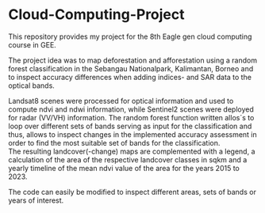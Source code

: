 # Cloud-Computing-Project
This repository provides my project for the 8th Eagle gen cloud computing course in GEE. 

The project idea was to map deforestation and afforestation using a random forest classification in the Sebangau Nationalpark, Kalimantan, Borneo and to inspect accuracy differences when adding indices- and SAR data to the optical bands. 

Landsat8 scenes were processed for optical information and used to compute ndvi and ndwi information, while Sentinel2 scenes were deployed for radar (VV/VH) information. 
The random forest function written allos´s to loop over different sets of bands serving as input for the classification and thus, allows to inspect changes in the implemented accuracy assessment in order to find the most suitable set of bands for the classification.  
The resulting landcover(-change) maps are complemented with a legend, a calculation of the area of the respective landcover classes in sqkm and a yearly timeline of the mean ndvi value of the area for the years 2015 to 2023. 

The code can easily be modified to inspect different areas, sets of bands or years of interest. 
